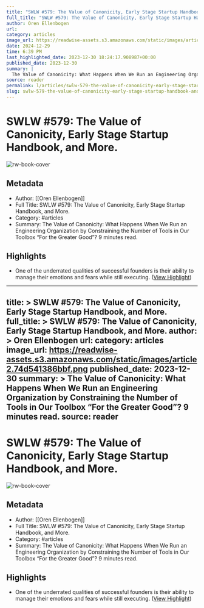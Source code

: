 ```yaml
---
title: "SWLW #579: The Value of Canonicity, Early Stage Startup Handbook, and More."
full_title: "SWLW #579: The Value of Canonicity, Early Stage Startup Handbook, and More."
author: Oren Ellenbogen
url: 
category: articles
image_url: https://readwise-assets.s3.amazonaws.com/static/images/article2.74d541386bbf.png
date: 2024-12-29
time: 6:39 PM
last_highlighted_date: 2023-12-30 18:24:17.908987+00:00
published_date: 2023-12-30
summary: |
  The Value of Canonicity: What Happens When We Run an Engineering Organization by Constraining the Number of Tools in Our Toolbox “For the Greater Good”? 9 minutes read.
source: reader
permalink: l/articles/swlw-579-the-value-of-canonicity-early-stage-startup-handbook-and-more
slug: swlw-579-the-value-of-canonicity-early-stage-startup-handbook-and-more
---
```

# SWLW #579: The Value of Canonicity, Early Stage Startup Handbook, and More.

![rw-book-cover](https://readwise-assets.s3.amazonaws.com/static/images/article2.74d541386bbf.png)

## Metadata
- Author: [[Oren Ellenbogen]]
- Full Title: SWLW #579: The Value of Canonicity, Early Stage Startup Handbook, and More.
- Category: #articles
- Summary: The Value of Canonicity: What Happens When We Run an Engineering Organization by Constraining the Number of Tools in Our Toolbox “For the Greater Good”? 9 minutes read.

## Highlights
- One of the underrated qualities of successful founders is their ability to manage their emotions and fears while still executing. ([View Highlight](https://read.readwise.io/read/01hjxzgfmka12fw8zaz57a1tmz))


---
title: >
  SWLW #579: The Value of Canonicity, Early Stage Startup Handbook, and More.
full_title: >
  SWLW #579: The Value of Canonicity, Early Stage Startup Handbook, and More.
author: >
  Oren Ellenbogen
url: 
category: articles
image_url: https://readwise-assets.s3.amazonaws.com/static/images/article2.74d541386bbf.png
published_date: 2023-12-30
summary: >
  The Value of Canonicity: What Happens When We Run an Engineering Organization by Constraining the Number of Tools in Our Toolbox “For the Greater Good”? 9 minutes read.
source: reader
---
# SWLW #579: The Value of Canonicity, Early Stage Startup Handbook, and More.

![rw-book-cover](https://readwise-assets.s3.amazonaws.com/static/images/article2.74d541386bbf.png)

## Metadata
- Author: [[Oren Ellenbogen]]
- Full Title: SWLW #579: The Value of Canonicity, Early Stage Startup Handbook, and More.
- Category: #articles
- Summary: The Value of Canonicity: What Happens When We Run an Engineering Organization by Constraining the Number of Tools in Our Toolbox “For the Greater Good”? 9 minutes read.

## Highlights
- One of the underrated qualities of successful founders is their ability to manage their emotions and fears while still executing. ([View Highlight](https://read.readwise.io/read/01hjxzgfmka12fw8zaz57a1tmz))


